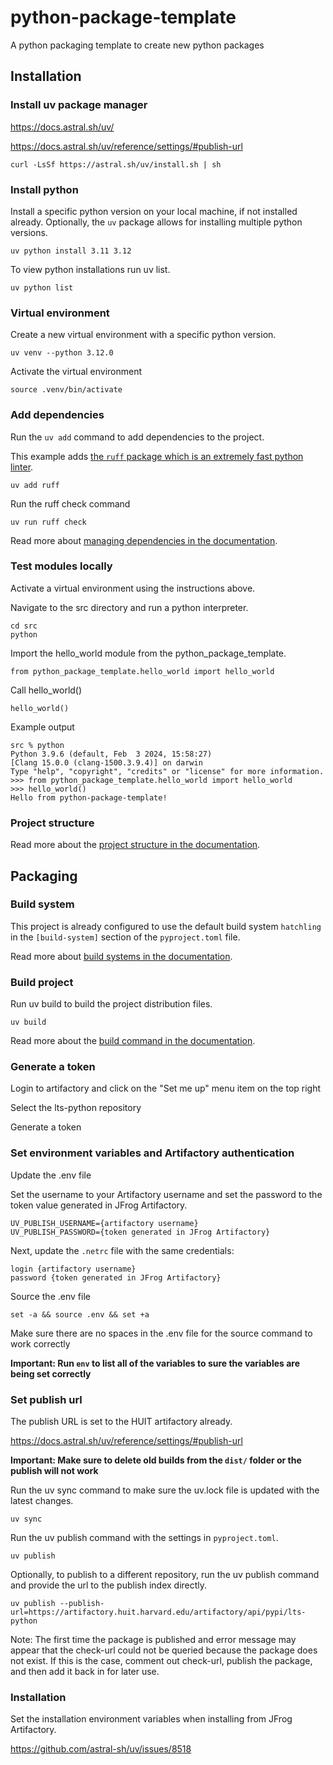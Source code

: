 # python-package-template

A python packaging template to create new python packages

## Installation

### Install uv package manager

https://docs.astral.sh/uv/

https://docs.astral.sh/uv/reference/settings/#publish-url

```
curl -LsSf https://astral.sh/uv/install.sh | sh
```

### Install python

Install a specific python version on your local machine, if not installed already. Optionally, the `uv` package allows for installing multiple python versions.

```
uv python install 3.11 3.12
```

To view python installations run uv list.

```
uv python list
```

### Virtual environment

Create a new virtual environment with a specific python version.

```
uv venv --python 3.12.0
```

Activate the virtual environment

```
source .venv/bin/activate
```

### Add dependencies

Run the `uv add` command to add dependencies to the project.

This example adds [the `ruff` package which is an extremely fast python linter](https://docs.astral.sh/ruff/).

```
uv add ruff
```

Run the ruff check command

```
uv run ruff check
```

Read more about [managing dependencies in the documentation](https://docs.astral.sh/uv/guides/projects/#managing-dependencies).

### Test modules locally

Activate a virtual environment using the instructions above.

Navigate to the src directory and run a python interpreter.

```
cd src
python
```

Import the hello_world module from the python_package_template.

```
from python_package_template.hello_world import hello_world
```

Call hello_world()

```
hello_world()
```

Example output

```
src % python
Python 3.9.6 (default, Feb  3 2024, 15:58:27)
[Clang 15.0.0 (clang-1500.3.9.4)] on darwin
Type "help", "copyright", "credits" or "license" for more information.
>>> from python_package_template.hello_world import hello_world
>>> hello_world()
Hello from python-package-template!
```

### Project structure

Read more about the [project structure in the documentation](https://docs.astral.sh/uv/guides/projects/#project-structure).

## Packaging

### Build system

This project is already configured to use the default build system `hatchling` in the `[build-system]` section of the `pyproject.toml` file.

Read more about [build systems in the documentation](https://docs.astral.sh/uv/concepts/projects/config/#build-systems).

### Build project

Run uv build to build the project distribution files.

```
uv build
```

Read more about the [build command in the documentation](https://docs.astral.sh/uv/guides/publish/#building-your-package).

### Generate a token

Login to artifactory and click on the "Set me up" menu item on the top right

Select the lts-python repository

Generate a token

### Set environment variables and Artifactory authentication

Update the .env file

Set the username to your Artifactory username and set the password to the token value generated in JFrog Artifactory.

```
UV_PUBLISH_USERNAME={artifactory username}
UV_PUBLISH_PASSWORD={token generated in JFrog Artifactory}
```

Next, update the `.netrc` file with the same credentials:

```
login {artifactory username}
password {token generated in JFrog Artifactory}
```

Source the .env file

```
set -a && source .env && set +a
```

Make sure there are no spaces in the .env file for the source command to work correctly

**Important: Run `env` to list all of the variables to sure the variables are being set correctly**

### Set publish url

The publish URL is set to the HUIT artifactory already.

https://docs.astral.sh/uv/reference/settings/#publish-url

**Important: Make sure to delete old builds from the `dist/` folder or the publish will not work**

Run the uv sync command to make sure the uv.lock file is updated with the latest changes.

```
uv sync
```

Run the uv publish command with the settings in `pyproject.toml`.

```
uv publish
```

Optionally, to publish to a different repository, run the uv publish command and provide the url to the publish index directly.

```
uv publish --publish-url=https://artifactory.huit.harvard.edu/artifactory/api/pypi/lts-python
```

Note: The first time the package is published and error message may appear that the check-url could not be queried because the package does not exist. If this is the case, comment out check-url, publish the package, and then add it back in for later use.

### Installation

Set the installation environment variables when installing from JFrog Artifactory.

https://github.com/astral-sh/uv/issues/8518
